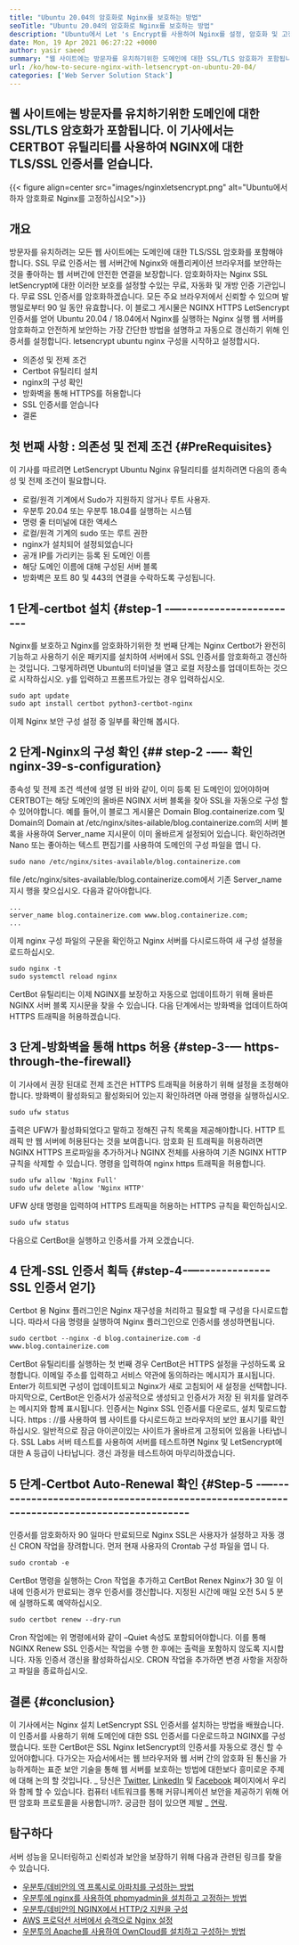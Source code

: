 ```yaml
---
title: "Ubuntu 20.04의 암호화로 Nginx를 보호하는 방법" 
seoTitle: "Ubuntu 20.04의 암호화로 Nginx를 보호하는 방법" 
description: "Ubuntu에서 Let 's Encrypt를 사용하여 Nginx를 설정, 암호화 및 고정하는 방법. 클라이언트를 암호화하여 Nginx를 자동으로 구성하기 위해 인증서를 생성하겠습니다." 
date: Mon, 19 Apr 2021 06:27:22 +0000
author: yasir saeed
summary: "웹 사이트에는 방문자를 유치하기위한 도메인에 대한 SSL/TLS 암호화가 포함됩니다. 이 기사에서는 CERTBOT 유틸리티를 사용하여 NGINX에 대한 TLS/SSL 인증서를 얻습니다." 
url: /ko/how-to-secure-nginx-with-letsencrypt-on-ubuntu-20-04/
categories: ['Web Server Solution Stack']
---
```


## 웹 사이트에는 방문자를 유치하기위한 도메인에 대한 SSL/TLS 암호화가 포함됩니다. 이 기사에서는 CERTBOT 유틸리티를 사용하여 NGINX에 대한 TLS/SSL 인증서를 얻습니다.

{{< figure align=center src="images/nginxletsencrypt.png" alt="Ubuntu에서하자 암호화로 Nginx를 고정하십시오">}}


##  **개요** 
방문자를 유치하려는 모든 웹 사이트에는 도메인에 대한 TLS/SSL 암호화를 포함해야합니다. SSL 무료 인증서는 웹 서버간에 Nginx와 애플리케이션 브라우저를 보안하는 것을 좋아하는 웹 서버간에 안전한 연결을 보장합니다. 암호화하자는 Nginx SSL letSencrypt에 대한 이러한 보호를 설정할 수있는 무료, 자동화 및 개방 인증 기관입니다. 무료 SSL 인증서를 암호화하겠습니다. 모든 주요 브라우저에서 신뢰할 수 있으며 발행일로부터 90 일 동안 유효합니다.
이 블로그 게시물은 NGINX HTTPS LetSencrypt 인증서를 얻어 Ubuntu 20.04 / 18.04에서 Nginx를 실행하는 Nginx 실행 웹 서버를 암호화하고 안전하게 보안하는 가장 간단한 방법을 설명하고 자동으로 갱신하기 위해 인증서를 설정합니다. letsencrypt ubuntu nginx 구성을 시작하고 설정합시다.
  * 의존성 및 전제 조건
  * Certbot 유틸리티 설치
  * nginx의 구성 확인
  * 방화벽을 통해 HTTPS를 허용합니다
  * SSL 인증서를 얻습니다
  * 결론

## 첫 번째 사항 : 의존성 및 전제 조건   {#PreRequisites}
이 기사를 따르려면 LetSencrypt Ubuntu Nginx 유틸리티를 설치하려면 다음의 종속성 및 전제 조건이 필요합니다.
  * 로컬/원격 기계에서 Sudo가 지원하지 않거나 루트 사용자.
  * 우분투 20.04 또는 우분투 18.04를 실행하는 시스템
  * 명령 줄 터미널에 대한 액세스
  * 로컬/원격 기계의 sudo 또는 루트 권한
  * nginx가 설치되어 설정되었습니다
  * 공개 IP를 가리키는 등록 된 도메인 이름
  * 해당 도메인 이름에 대해 구성된 서버 블록
  * 방화벽은 포트 80 및 443의 연결을 수락하도록 구성됩니다.

## 1 단계-certbot 설치   {#step-1 -—----------------------
Nginx를 보호하고 Nginx를 암호화하기위한 첫 번째 단계는 Nginx Certbot가 완전히 기능하고 사용하기 쉬운 패키지를 설치하여 서버에서 SSL 인증서를 암호화하고 갱신하는 것입니다. 그렇게하려면 Ubuntu의 터미널을 열고 로컬 저장소를 업데이트하는 것으로 시작하십시오. y를 입력하고 프롬프트가있는 경우 입력하십시오.
```
sudo apt update
sudo apt install certbot python3-certbot-nginx

```
이제 Nginx 보안 구성 설정 중 일부를 확인해 봅시다.

## 2 단계-Nginx의 구성 확인   {## step-2 -—- 확인 nginx-39-s-configuration}
종속성 및 전제 조건 섹션에 설명 된 바와 같이, 이미 등록 된 도메인이 있어야하며 CERTBOT는 해당 도메인의 올바른 NGINX 서버 블록을 찾아 SSL을 자동으로 구성 할 수 있어야합니다. 예를 들어,이 블로그 게시물은 Domain Blog.containerize.com 및 Domain의 Domain at /etc/nginx/sites-ailable/blog.containerize.com의 서버 블록을 사용하여 Server_name 지시문이 이미 올바르게 설정되어 있습니다.
확인하려면 Nano 또는 좋아하는 텍스트 편집기를 사용하여 도메인의 구성 파일을 엽니 다.
```
sudo nano /etc/nginx/sites-available/blog.containerize.com

```
file /etc/nginx/sites-available/blog.containerize.com에서 기존 Server_name 지시 행을 찾으십시오. 다음과 같아야합니다.
```
...
server_name blog.containerize.com www.blog.containerize.com;
...
```
이제 nginx 구성 파일의 구문을 확인하고 Nginx 서버를 다시로드하여 새 구성 설정을로드하십시오.
```
sudo nginx -t
sudo systemctl reload nginx

```
CertBot 유틸리티는 이제 NGINX를 보장하고 자동으로 업데이트하기 위해 올바른 NGINX 서버 블록 지시문을 찾을 수 있습니다. 다음 단계에서는 방화벽을 업데이트하여 HTTPS 트래픽을 허용하겠습니다.

## 3 단계-방화벽을 통해 https 허용   {#step-3-— https-through-the-firewall}
이 기사에서 권장 된대로 전제 조건은 HTTPS 트래픽을 허용하기 위해 설정을 조정해야합니다. 방화벽이 활성화되고 활성화되어 있는지 확인하려면 아래 명령을 실행하십시오.
```
sudo ufw status

```
출력은 UFW가 활성화되었다고 말하고 정해진 규칙 목록을 제공해야합니다. HTTP 트래픽 만 웹 서버에 허용된다는 것을 보여줍니다. 암호화 된 트래픽을 허용하려면 NGINX HTTPS 프로파일을 추가하거나 NGINX 전체를 사용하여 기존 NGINX HTTP 규칙을 삭제할 수 있습니다. 명령을 입력하여 nginx https 트래픽을 허용합니다.
```
sudo ufw allow 'Nginx Full'
sudo ufw delete allow 'Nginx HTTP'

```
UFW 상태 명령을 입력하여 HTTPS 트래픽을 허용하는 HTTPS 규칙을 확인하십시오.
```
sudo ufw status

```
다음으로 CertBot을 실행하고 인증서를 가져 오겠습니다.

## 4 단계-SSL 인증서 획득   {#step-4-—------------- SSL 인증서 얻기}
Certbot 용 Nginx 플러그인은 Nginx 재구성을 처리하고 필요할 때 구성을 다시로드합니다. 따라서 다음 명령을 실행하여 Nginx 플러그인으로 인증서를 생성하면됩니다.
```
sudo certbot --nginx -d blog.containerize.com -d www.blog.containerize.com

```
CertBot 유틸리티를 실행하는 첫 번째 경우 CertBot은 HTTPS 설정을 구성하도록 요청합니다. 이메일 주소를 입력하고 서비스 약관에 동의하라는 메시지가 표시됩니다. Enter가 히트되면 구성이 업데이트되고 Nginx가 새로 고침되어 새 설정을 선택합니다. 마지막으로, CertBot은 인증서가 성공적으로 생성되고 인증서가 저장 된 위치를 알려주는 메시지와 함께 표시됩니다.
인증서는 Nginx SSL 인증서를 다운로드, 설치 및로드합니다. https : //를 사용하여 웹 사이트를 다시로드하고 브라우저의 보안 표시기를 확인하십시오. 일반적으로 잠금 아이콘이있는 사이트가 올바르게 고정되어 있음을 나타냅니다. SSL Labs 서버 테스트를 사용하여 서버를 테스트하면 Nginx 및 LetSencrypt에 대한 A 등급이 나타납니다.
갱신 과정을 테스트하여 마무리하겠습니다.

## 5 단계-Certbot Auto-Renewal 확인   {#Step-5 -—---------------------------------------------------------------------------------------
인증서를 암호화하자 90 일마다 만료되므로 Nginx SSL은 사용자가 설정하고 자동 갱신 CRON 작업을 장려합니다. 먼저 현재 사용자의 Crontab 구성 파일을 엽니 다.
```
sudo crontab -e
```
CertBot 명령을 실행하는 Cron 작업을 추가하고 CertBot Renex Nginx가 30 일 이내에 인증서가 만료되는 경우 인증서를 갱신합니다. 지정된 시간에 매일 오전 5시 5 분에 실행하도록 예약하십시오.
```
sudo certbot renew --dry-run

```
Cron 작업에는 위 명령에서와 같이 –Quiet 속성도 포함되어야합니다. 이를 통해 NGINX Renew SSL 인증서는 작업을 수행 한 후에는 출력을 포함하지 않도록 지시합니다. 자동 인증서 갱신을 활성화하십시오. CRON 작업을 추가하면 변경 사항을 저장하고 파일을 종료하십시오.

## 결론   {#conclusion}
이 기사에서는 Nginx 설치 LetSencrypt SSL 인증서를 설치하는 방법을 배웠습니다. 이 인증서를 사용하기 위해 도메인에 대한 SSL 인증서를 다운로드하고 NGINX를 구성했습니다. 또한 CertBot은 SSL Nginx letSencrypt의 인증서를 자동으로 갱신 할 수 있어야합니다. 다가오는 자습서에서는 웹 브라우저와 웹 서버 간의 암호화 된 통신을 가능하게하는 표준 보안 기술을 통해 웹 서버를 보호하는 방법에 대한보다 흥미로운 주제에 대해 논의 할 것입니다.
_ 당신은 [Twitter][1], [LinkedIn][2] 및 [Facebook][3] 페이지에서 우리와 함께 할 수 있습니다. 컴퓨터 네트워크를 통해 커뮤니케이션 보안을 제공하기 위해 어떤 암호화 프로토콜을 사용합니까?. 궁금한 점이 있으면 제발 _ [연락][4].

## 탐구하다
서버 성능을 모니터링하고 신뢰성과 보안을 보장하기 위해 다음과 관련된 링크를 찾을 수 있습니다.
  * [우분투/데비안의 역 프록시로 아파치를 구성하는 방법][5]
  * [우분투에 nginx를 사용하여 phpmyadmin을 설치하고 고정하는 방법][6]
  * [우분투/데비안의 NGINX에서 HTTP/2 지원을 구성][7]
  * [AWS 프로덕션 서버에서 승객으로 Nginx 설정][8]
  * [우분투의 Apache를 사용하여 OwnCloud를 설치하고 구성하는 방법][9]

  
[1]: https://twitter.com/containerize_co
[2]: https://www.linkedin.com/company/containerize/
[3]: http://facebook.com/containerize
[4]: mailto:yasir.saeed@aspose.com
[5]: https://blog.containerize.com/web-server-solution-stack/how-to-configure-apache-as-a-reverse-proxy-for-ubuntudebian/
[6]: https://blog.containerize.com/web-server-solution-stack/how-to-install-and-secure-phpmyadmin-with-nginx-on-ubuntu/
[7]: https://blog.containerize.com/web-server-solution-stack/how-to-configure-http2-support-in-nginx-on-ubuntudebian/
[8]: https://blog.containerize.com/web-server-solution-stack/how-to-setup-nginx-with-passenger-on-aws-production-server/
[9]: https://blog.containerize.com/backup-and-sync-software/how-to-install-and-configure-owncloud-with-apache-on-ubuntu/
